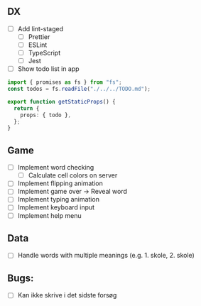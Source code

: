 ## DX

- [ ] Add lint-staged
  - [ ] Prettier
  - [ ] ESLint
  - [ ] TypeScript
  - [ ] Jest
- [ ] Show todo list in app

```typescript
import { promises as fs } from "fs";
const todos = fs.readFile("./../../TODO.md");

export function getStaticProps() {
  return {
    props: { todo },
  };
}
```

## Game

- [ ] Implement word checking
  - [ ] Calculate cell colors on server
- [ ] Implement flipping animation
- [ ] Implement game over -> Reveal word
- [ ] Implement typing animation
- [ ] Implement keyboard input
- [ ] Implement help menu

## Data

- [ ] Handle words with multiple meanings (e.g. 1. skole, 2. skole)

## Bugs:

- [ ] Kan ikke skrive i det sidste forsøg
